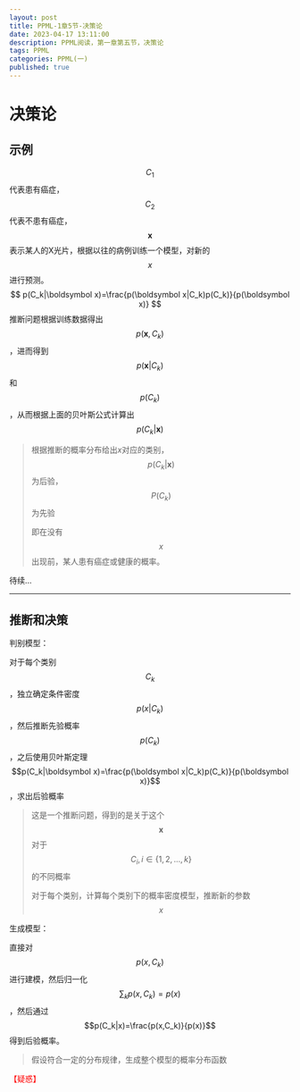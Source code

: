 ```yaml
---
layout: post
title: PPML-1章5节-决策论
date: 2023-04-17 13:11:00
description: PPML阅读，第一章第五节，决策论
tags: PPML
categories: PPML(一)
published: true
---
```


# 决策论

## 示例

$$C_1$$代表患有癌症，$$C_2$$代表不患有癌症，$$\boldsymbol x$$表示某人的X光片，根据以往的病例训练一个模型，对新的$$x$$进行预测。
$$
p(C_k|\boldsymbol x)=\frac{p(\boldsymbol x|C_k)p(C_k)}{p(\boldsymbol x)}
$$
推断问题根据训练数据得出$$p(\boldsymbol x,C_k)$$，进而得到$$p(\boldsymbol x|C_k)$$和$$p(C_k)$$，从而根据上面的贝叶斯公式计算出$$p(C_k|\boldsymbol x)$$

> 根据推断的概率分布给出$x$对应的类别，$$p(C_k|\boldsymbol x)$$为后验，$$P(C_k)$$为先验
>
> 即在没有$$x$$出现前，某人患有癌症或健康的概率。



待续...

---

## 推断和决策

判别模型：

对于每个类别$$C_k$$，独立确定条件密度$$p(x|C_k)$$，然后推断先验概率$$p(C_k)$$，之后使用贝叶斯定理$$p(C_k|\boldsymbol x)=\frac{p(\boldsymbol x|C_k)p(C_k)}{p(\boldsymbol x)}$$，求出后验概率

> 这是一个推断问题，得到的是关于这个$$\boldsymbol x$$对于$$C_i,i\in\{1,2,...,k\}$$的不同概率
>
> 对于每个类别，计算每个类别下的概率密度模型，推断新的参数$$x$$





生成模型：

直接对$$p(x,C_k)$$进行建模，然后归一化$$\sum_k p(x,C_k)=p(x)$$，然后通过$$p(C_k|x)=\frac{p(x,C_k)}{p(x)}$$得到后验概率。

> 假设符合一定的分布规律，生成整个模型的概率分布函数



<font color="red">【疑惑】</font>